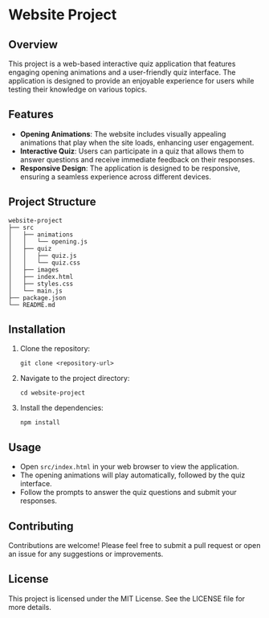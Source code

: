 # Website Project

## Overview
This project is a web-based interactive quiz application that features engaging opening animations and a user-friendly quiz interface. The application is designed to provide an enjoyable experience for users while testing their knowledge on various topics.

## Features
- **Opening Animations**: The website includes visually appealing animations that play when the site loads, enhancing user engagement.
- **Interactive Quiz**: Users can participate in a quiz that allows them to answer questions and receive immediate feedback on their responses.
- **Responsive Design**: The application is designed to be responsive, ensuring a seamless experience across different devices.

## Project Structure
```
website-project
├── src
│   ├── animations
│   │   └── opening.js
│   ├── quiz
│   │   ├── quiz.js
│   │   └── quiz.css
│   ├── images
│   ├── index.html
│   ├── styles.css
│   └── main.js
├── package.json
└── README.md
```

## Installation
1. Clone the repository:
   ```
   git clone <repository-url>
   ```
2. Navigate to the project directory:
   ```
   cd website-project
   ```
3. Install the dependencies:
   ```
   npm install
   ```

## Usage
- Open `src/index.html` in your web browser to view the application.
- The opening animations will play automatically, followed by the quiz interface.
- Follow the prompts to answer the quiz questions and submit your responses.

## Contributing
Contributions are welcome! Please feel free to submit a pull request or open an issue for any suggestions or improvements.

## License
This project is licensed under the MIT License. See the LICENSE file for more details.
